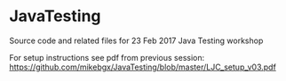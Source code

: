 # JavaTesting
Source code and related files for 23 Feb 2017 Java Testing workshop

For setup instructions see pdf from previous session: https://github.com/mikebgx/JavaTesting/blob/master/LJC_setup_v03.pdf
